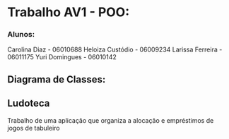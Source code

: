 # Trabalho AV1 - POO:
### Alunos:

Carolina Diaz - 06010688
Heloiza Custódio - 06009234
Larissa Ferreira - 06011175
Yuri Domingues - 06010142

## Diagrama de Classes:

## Ludoteca
Trabalho de uma aplicação que organiza a alocação e empréstimos de jogos de tabuleiro